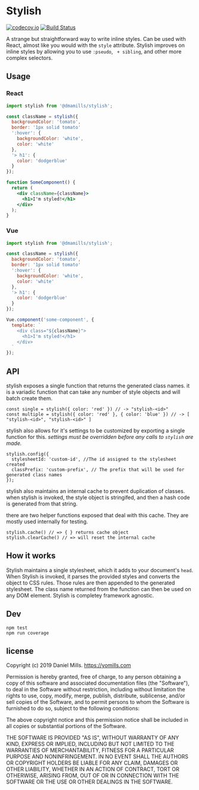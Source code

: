 # Stylish

[![codecov.io](https://codecov.io/github/dmamills/stylish/coverage.svg?branch=master)](https://codecov.io/github/dmamills/stylish?branch=master) [![Build Status](https://secure.travis-ci.org/dmamills/stylish.png)](http://travis-ci.org/dmamills/stylish)

A strange but straightforward way to write inline styles.
Can be used with React, almost like you would with the `style` attribute.
Stylish improves on inline styles by allowing you to use `:pseudo`, ` + sibling`, and other more complex selectors.

## Usage

### React
```jsx
import stylish from '@dmamills/stylish';

const className = stylish({
  backgroundColor: 'tomato',
  border: '1px solid tomato'
  ':hover': {
    backgroundColor: 'white',
    color: 'white'
  },
  '> h1': {
    color: 'dodgerblue'
  }
});

function SomeComponent() {
  return (
    <div className={className}>
      <h1>I'm styled!</h1>
    </div>
  );
}
```

### Vue
```js
import stylish from '@dmamills/stylish';

const className = stylish({
  backgroundColor: 'tomato',
  border: '1px solid tomato'
  ':hover': {
    backgroundColor: 'white',
    color: 'white'
  },
  '> h1': {
    color: 'dodgerblue'
  }
});

Vue.component('some-component', {
  template: `
    <div class="${className}">
      <h1>I'm styled!</h1>
    </div>
  `
});
```

## API

stylish exposes a single function that returns the generated class names. it is a variadic function that can take any number of style objects and will batch create them.

```
const single = stylish({ color: 'red' }) // -> "stylish-<id>"
const multiple = stylish({ color: 'red' }, { color: 'blue' }) // -> [ "stylish-<id>", "stylish-<id>" ]

```

stylish also allows for it's settings to be customized by exporting a single function for this. *settings must be overridden before any calls to `stylish` are made.*

```
stylish.config({
  stylesheetId: 'custom-id', //The id assigned to the stylesheet created
  classPrefix: 'custom-prefix', // The prefix that will be used for generated class names
});
```

stylish also maintains an internal cache to prevent duplication of classes. when stylish is invoked, the style object is stringifed, and then a hash code is generated from that string.

there are two helper functions exposed that deal with this cache. They are mostly used internally for testing.

```
stylish.cache() // => { } returns cache object
stylish.clearCache() // => will reset the internal cache
```

## How it works

Stylish maintains a single stylesheet, which it adds to your document's `head`.
When Stylish is invoked, it parses the provided styles and converts the object to CSS rules.
Those rules are then appended to the generated stylesheet.
The class name returned from the function can then be used on any DOM element.
Stylish is completey framework agnostic.

## Dev

```
npm test
npm run coverage
```


## license

Copyright (c) 2019 Daniel Mills. https://yomills.com

Permission is hereby granted, free of charge, to any person obtaining a copy
of this software and associated documentation files (the "Software"), to deal
in the Software without restriction, including without limitation the rights
to use, copy, modify, merge, publish, distribute, sublicense, and/or sell
copies of the Software, and to permit persons to whom the Software is
furnished to do so, subject to the following conditions:

The above copyright notice and this permission notice shall be included in
all copies or substantial portions of the Software.

THE SOFTWARE IS PROVIDED "AS IS", WITHOUT WARRANTY OF ANY KIND, EXPRESS OR
IMPLIED, INCLUDING BUT NOT LIMITED TO THE WARRANTIES OF MERCHANTABILITY,
FITNESS FOR A PARTICULAR PURPOSE AND NONINFRINGEMENT. IN NO EVENT SHALL THE
AUTHORS OR COPYRIGHT HOLDERS BE LIABLE FOR ANY CLAIM, DAMAGES OR OTHER
LIABILITY, WHETHER IN AN ACTION OF CONTRACT, TORT OR OTHERWISE, ARISING FROM,
OUT OF OR IN CONNECTION WITH THE SOFTWARE OR THE USE OR OTHER DEALINGS IN
THE SOFTWARE.

